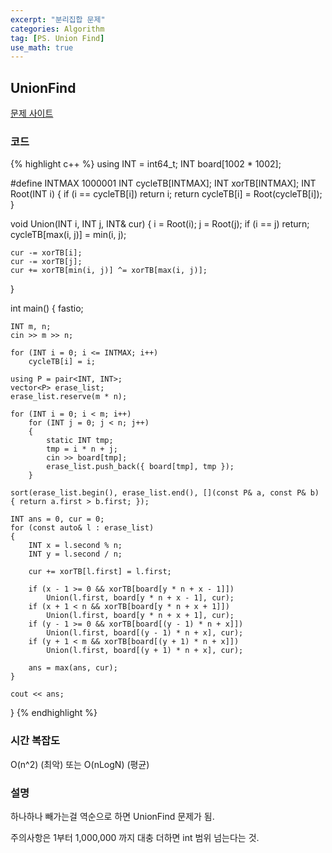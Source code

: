 ```yaml
---
excerpt: "분리집합 문제"
categories: Algorithm
tag: [PS. Union Find]
use_math: true
---
```

## UnionFind

[문제 사이트](https://www.acmicpc.net/problem/14258)

### 코드

{% highlight c++ %}
using INT = int64_t;
INT board[1002 * 1002];

#define INTMAX 1000001
INT cycleTB[INTMAX];
INT xorTB[INTMAX];
INT Root(INT i)
{
	if (i == cycleTB[i]) return i;
	return cycleTB[i] = Root(cycleTB[i]);
}

void Union(INT i, INT j, INT& cur)
{
	i = Root(i);
	j = Root(j);
	if (i == j) return;
	cycleTB[max(i, j)] = min(i, j);

	cur -= xorTB[i];
	cur -= xorTB[j];
	cur += xorTB[min(i, j)] ^= xorTB[max(i, j)];
}

int main()
{
	fastio;

	INT m, n;
	cin >> m >> n;

	for (INT i = 0; i <= INTMAX; i++)
		cycleTB[i] = i;
	
	using P = pair<INT, INT>;
	vector<P> erase_list;
	erase_list.reserve(m * n);

	for (INT i = 0; i < m; i++)
		for (INT j = 0; j < n; j++)
		{
			static INT tmp;
			tmp = i * n + j;
			cin >> board[tmp];
			erase_list.push_back({ board[tmp], tmp });
		}
	
	sort(erase_list.begin(), erase_list.end(), [](const P& a, const P& b) { return a.first > b.first; });

	INT ans = 0, cur = 0;
	for (const auto& l : erase_list)
	{
		INT x = l.second % n;
		INT y = l.second / n;

		cur += xorTB[l.first] = l.first;			

		if (x - 1 >= 0 && xorTB[board[y * n + x - 1]])
			Union(l.first, board[y * n + x - 1], cur);
		if (x + 1 < n && xorTB[board[y * n + x + 1]])
			Union(l.first, board[y * n + x + 1], cur);
		if (y - 1 >= 0 && xorTB[board[(y - 1) * n + x]])
			Union(l.first, board[(y - 1) * n + x], cur);
		if (y + 1 < m && xorTB[board[(y + 1) * n + x]])
			Union(l.first, board[(y + 1) * n + x], cur);

		ans = max(ans, cur);
	}

	cout << ans;
}
{% endhighlight %}

### 시간 복잡도

O(n^2) (최악) 또는 O(nLogN) (평균)

### 설명

하나하나 빼가는걸 역순으로 하면 UnionFind 문제가 됨.

주의사항은 1부터 1,000,000 까지 대충 더하면 int 범위 넘는다는 것.
